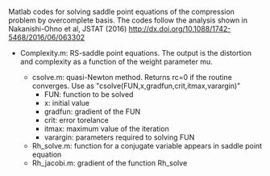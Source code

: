 Matlab codes for solving saddle point equations of the compression problem by overcomplete basis.
The codes follow the analysis shown in Nakanishi-Ohno et al, JSTAT (2016)
http://dx.doi.org/10.1088/1742-5468/2016/06/063302

- Complexity.m: RS-saddle point equations. The output is the distortion and complexity as a function of the weight parameter mu.

	- csolve.m: quasi-Newton method. Returns rc=0 if the routine converges.
	  Use as "csolve(FUN,x,gradfun,crit,itmax,varargin)"
		* FUN: function to be solved
		* x: initial value
		* gradfun: gradient of the FUN
		* crit: error torelance
		* itmax: maximum value of the iteration
		* varargin: parameters required to solving FUN
	- Rh_solve.m: function for a conjugate variable appears in saddle point equation
	- Rh_jacobi.m: gradient of the function Rh_solve


